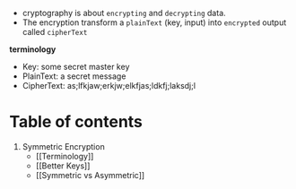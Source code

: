 - cryptography is about `encrypting` and `decrypting` data.
- The encryption transform a `plainText` (key, input) into `encrypted` output called `cipherText`

**terminology**
- Key: some secret master key
- PlainText: a secret message
- CipherText: as;lfkjaw;erkjw;elkfjas;ldkfj;laksdj;l


# Table of contents

1. Symmetric Encryption
	 - [[Terminology]]
	 - [[Better Keys]]
	 - [[Symmetric vs Asymmetric]]